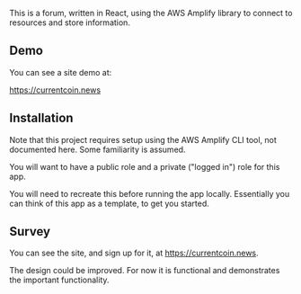 This is a forum, written in React, using the AWS Amplify library to connect to resources and store information.

## Demo

You can see a site demo at:

https://currentcoin.news

## Installation

Note that this project requires setup using the AWS Amplify CLI tool, not documented here. Some familiarity is assumed.

You will want to have a public role and a private ("logged in") role for this app.

You will need to recreate this before running the app locally. Essentially you can think of this app as a template, to get you started.

## Survey

You can see the site, and sign up for it, at https://currentcoin.news.

The design could be improved. For now it is functional and demonstrates the important functionality.
